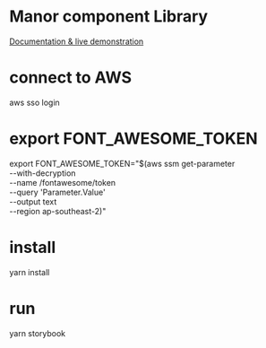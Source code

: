 # Manor component Library

[Documentation & live demonstration](https://services.dev.comparethemarket.cloud/manor/?path=/docs/welcome--page)

# connect to AWS
aws sso login

# export FONT_AWESOME_TOKEN
export FONT_AWESOME_TOKEN="$(aws ssm get-parameter \
  --with-decryption \
  --name /fontawesome/token \
  --query 'Parameter.Value' \
  --output text \
  --region ap-southeast-2)"

# install
yarn install
# run
yarn storybook
